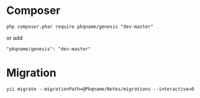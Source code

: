 # Composer 

```
php composer.phar require pkqname/genesis "dev-master"
```
or add

```
"pkqname/genesis": "dev-master"
```
# Migration
 
```
yii migrate --migrationPath=@Pkqname/Notes/migrations --interactive=0
```


